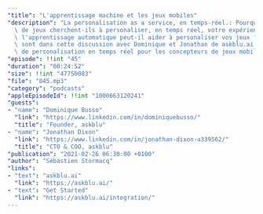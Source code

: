 ```yaml
---
"title": "L'apprentissage machine et les jeux mobiles"
"description": "La personalisation as a service, en temps-réel.: Pourquoi les concepteurs\
  \ de jeux cherchent-ils à personaliser, en temps réel, votre expérience ? Comment\
  \ l'apprentissage automatique peut-il aider à personaliser vos jeux ? Les réponses\
  \ sont dans cette discussion avec Dominique et Jonathan de askblu.ai, un service\
  \ de personalisation en temps réel pour les concepteurs de jeux mobiles."
"episode": !!int "45"
"duration": "00:24:52"
"size": !!int "47750083"
"file": "045.mp3"
"category": "podcasts"
"appleEpisodeId": !!int "1000663120241"
"guests":
- "name": "Dominique Busso"
  "link": "https://www.linkedin.com/in/dominiquebusso/"
  "title": "Founder, askblu"
- "name": "Jonathan Dixon"
  "link": "https://www.linkedin.com/in/jonathan-dixon-a339562/"
  "title": "CTO & COO, askblu"
"publication": "2021-02-26 06:30:00 +0100"
"author": "Sébastien Stormacq"
"links":
- "text": "askblu.ai"
  "link": "https://askblu.ai/"
- "text": "Get Started"
  "link": "https://askblu.ai/integration/"
---
```

